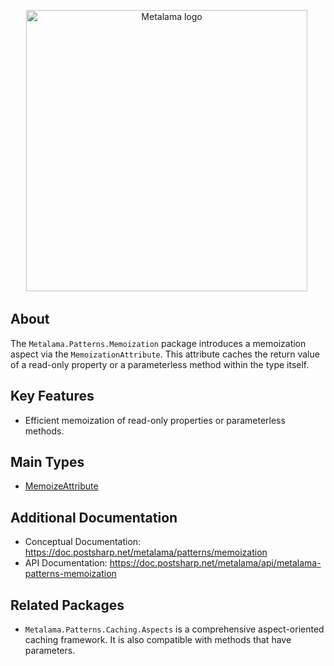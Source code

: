 <p align="center">
    <img width="450" src="https://github.com/postsharp/Metalama/raw/master/images/metalama-by-postsharp.svg" alt="Metalama logo" />
    <img referrerpolicy="no-referrer-when-downgrade" src="https://postsharp.matomo.cloud/matomo.php?idsite=1&amp;rec=1" style="border:0" alt="" />
</p>

## About

The `Metalama.Patterns.Memoization` package introduces a memoization aspect via the `MemoizationAttribute`. This attribute caches the return value of a read-only property or a parameterless method within the type itself.

## Key Features

* Efficient memoization of read-only properties or parameterless methods.

## Main Types

* [MemoizeAttribute](https://doc.postsharp.net/metalama/api/metalama-patterns-memoization-memoizeattribute)

## Additional Documentation

* Conceptual Documentation: https://doc.postsharp.net/metalama/patterns/memoization
* API Documentation: https://doc.postsharp.net/metalama/api/metalama-patterns-memoization

## Related Packages

* `Metalama.Patterns.Caching.Aspects` is a comprehensive aspect-oriented caching framework. It is also compatible with methods that have parameters.
